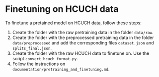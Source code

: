 # Finetuning on HCUCH data

To finetune a pretained model on HCUCH data, follow these steps:

1. Create the folder with the raw pretraining data in the folder `data/raw`.
2. Create the folder with the preprocessed  pretraining data in the folder `data/preprocessed` and add the corresponding files `dataset.json` and `splits_final.json`.
3. Create the folder with the raw HCUCH data to finetune on. Use the script `convert_hcuch_format.py`.
4. Follow the instructions on `documentation/pretraining_and_finetuning.md`. 
